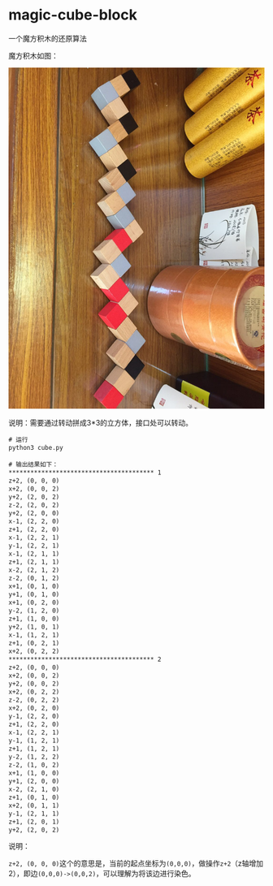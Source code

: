 # magic-cube-block
一个魔方积木的还原算法

魔方积木如图：

![魔方积木](./block.jpg)

说明：需要通过转动拼成3*3的立方体，接口处可以转动。

```
# 运行
python3 cube.py

# 输出结果如下：
**************************************** 1
z+2, (0, 0, 0)
x+2, (0, 0, 2)
y+2, (2, 0, 2)
z-2, (2, 0, 2)
y+2, (2, 0, 0)
x-1, (2, 2, 0)
z+1, (2, 2, 0)
x-1, (2, 2, 1)
y-1, (2, 2, 1)
x-1, (2, 1, 1)
z+1, (2, 1, 1)
x-2, (2, 1, 2)
z-2, (0, 1, 2)
x+1, (0, 1, 0)
y+1, (0, 1, 0)
x+1, (0, 2, 0)
y-2, (1, 2, 0)
z+1, (1, 0, 0)
y+2, (1, 0, 1)
x-1, (1, 2, 1)
z+1, (0, 2, 1)
x+2, (0, 2, 2)
**************************************** 2
z+2, (0, 0, 0)
x+2, (0, 0, 2)
y+2, (0, 0, 2)
x+2, (0, 2, 2)
z-2, (0, 2, 2)
x+2, (0, 2, 0)
y-1, (2, 2, 0)
z+1, (2, 2, 0)
x-1, (2, 2, 1)
y-1, (1, 2, 1)
z+1, (1, 2, 1)
y-2, (1, 2, 2)
z-2, (1, 0, 2)
x+1, (1, 0, 0)
y+1, (2, 0, 0)
x-2, (2, 1, 0)
z+1, (0, 1, 0)
x+2, (0, 1, 1)
y-1, (2, 1, 1)
z+1, (2, 0, 1)
y+2, (2, 0, 2)
```

说明：

`z+2, (0, 0, 0)`这个的意思是，当前的起点坐标为`(0,0,0)`，做操作`z+2`（z轴增加2），即边`(0,0,0)->(0,0,2)`，可以理解为将该边进行染色。


